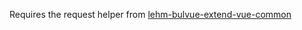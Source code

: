 Requires the request helper from
[lehm-bulvue-extend-vue-common](https://github.com/mustardamus/lehm-bulvue-extend-vue-common)
